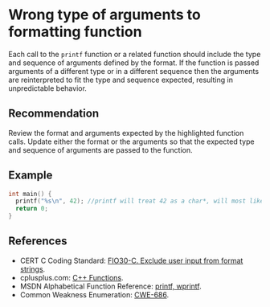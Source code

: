 # Wrong type of arguments to formatting function
Each call to the `printf` function or a related function should include the type and sequence of arguments defined by the format. If the function is passed arguments of a different type or in a different sequence then the arguments are reinterpreted to fit the type and sequence expected, resulting in unpredictable behavior.


## Recommendation
Review the format and arguments expected by the highlighted function calls. Update either the format or the arguments so that the expected type and sequence of arguments are passed to the function.


## Example

```cpp
int main() {
  printf("%s\n", 42); //printf will treat 42 as a char*, will most likely segfault
  return 0;
}

```

## References
* CERT C Coding Standard: [FIO30-C. Exclude user input from format strings](https://www.securecoding.cert.org/confluence/display/c/FIO30-C.+Exclude+user+input+from+format+strings).
* cplusplus.com: [C++ Functions](http://www.tutorialspoint.com/cplusplus/cpp_functions.htm).
* MSDN Alphabetical Function Reference: [printf, wprintf](http://msdn.microsoft.com/en-us/library/wc7014hz%28VS.71%29.aspx).
* Common Weakness Enumeration: [CWE-686](https://cwe.mitre.org/data/definitions/686.html).
